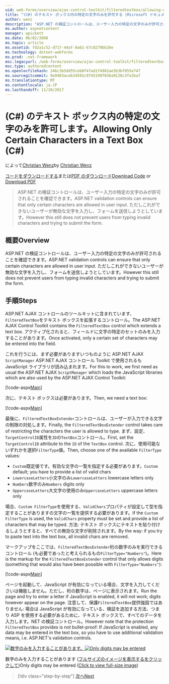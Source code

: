```yaml
---
uid: web-forms/overview/ajax-control-toolkit/filteredtextbox/allowing-only-certain-characters-in-a-text-box-cs
title: "(C#) のテキスト ボックス内の特定の文字のみを許可する |Microsoft ドキュメント"
author: wenz
description: "ASP.NET の検証コントロールは、ユーザー入力の特定の文字のみが許可されることを確認できます。 ただしこのまだでも、ユーザー入力が無効です."
ms.author: aspnetcontent
manager: wpickett
ms.date: 06/02/2008
ms.topic: article
ms.assetid: fd2a1c52-d717-44af-8a61-67c8279bb26e
ms.technology: dotnet-webforms
ms.prod: .net-framework
msc.legacyurl: /web-forms/overview/ajax-control-toolkit/filteredtextbox/allowing-only-certain-characters-in-a-text-box-cs
msc.type: authoredcontent
ms.openlocfilehash: 246c3b5dd55ceb0f47ad1f4982ae5b3bf855e747
ms.sourcegitcommit: 9a9483aceb34591c97451997036a9120c3fe2baf
ms.translationtype: MT
ms.contentlocale: ja-JP
ms.lasthandoff: 11/10/2017
---
```

<a name="allowing-only-certain-characters-in-a-text-box-c"></a><span data-ttu-id="b555f-104">(C#) のテキスト ボックス内の特定の文字のみを許可します。</span><span class="sxs-lookup"><span data-stu-id="b555f-104">Allowing Only Certain Characters in a Text Box (C#)</span></span>
====================
<span data-ttu-id="b555f-105">によって[Christian Wenz](https://github.com/wenz)</span><span class="sxs-lookup"><span data-stu-id="b555f-105">by [Christian Wenz](https://github.com/wenz)</span></span>

<span data-ttu-id="b555f-106">[コードをダウンロードする](http://download.microsoft.com/download/4/c/2/4c2def7a-0d23-4055-91f9-1f18504167d7/FilteredTextBox0.cs.zip)または[PDF のダウンロード](http://download.microsoft.com/download/b/6/a/b6ae89ee-df69-4c87-9bfb-ad1eb2b23373/filteredtextbox0CS.pdf)</span><span class="sxs-lookup"><span data-stu-id="b555f-106">[Download Code](http://download.microsoft.com/download/4/c/2/4c2def7a-0d23-4055-91f9-1f18504167d7/FilteredTextBox0.cs.zip) or [Download PDF](http://download.microsoft.com/download/b/6/a/b6ae89ee-df69-4c87-9bfb-ad1eb2b23373/filteredtextbox0CS.pdf)</span></span>

> <span data-ttu-id="b555f-107">ASP.NET の検証コントロールは、ユーザー入力の特定の文字のみが許可されることを確認できます。</span><span class="sxs-lookup"><span data-stu-id="b555f-107">ASP.NET validation controls can ensure that only certain characters are allowed in user input.</span></span> <span data-ttu-id="b555f-108">ただしこれができないユーザーが無効な文字を入力し、フォームを送信しようとしています。</span><span class="sxs-lookup"><span data-stu-id="b555f-108">However this still does not prevent users from typing invalid characters and trying to submit the form.</span></span>


## <a name="overview"></a><span data-ttu-id="b555f-109">概要</span><span class="sxs-lookup"><span data-stu-id="b555f-109">Overview</span></span>

<span data-ttu-id="b555f-110">ASP.NET の検証コントロールは、ユーザー入力の特定の文字のみが許可されることを確認できます。</span><span class="sxs-lookup"><span data-stu-id="b555f-110">ASP.NET validation controls can ensure that only certain characters are allowed in user input.</span></span> <span data-ttu-id="b555f-111">ただしこれができないユーザーが無効な文字を入力し、フォームを送信しようとしています。</span><span class="sxs-lookup"><span data-stu-id="b555f-111">However this still does not prevent users from typing invalid characters and trying to submit the form.</span></span>

## <a name="steps"></a><span data-ttu-id="b555f-112">手順</span><span class="sxs-lookup"><span data-stu-id="b555f-112">Steps</span></span>

<span data-ttu-id="b555f-113">ASP.NET AJAX コントロールのツールキットに含まれています、`FilteredTextBox`をテキスト ボックスを拡張するコントロール。</span><span class="sxs-lookup"><span data-stu-id="b555f-113">The ASP.NET AJAX Control Toolkit contains the `FilteredTextBox` control which extends a text box.</span></span> <span data-ttu-id="b555f-114">アクティブ化されると、フィールドに文字の特定のセットのみを入力することがあります。</span><span class="sxs-lookup"><span data-stu-id="b555f-114">Once activated, only a certain set of characters may be entered into the field.</span></span>

<span data-ttu-id="b555f-115">これを行うには、まず必要がありますいつものように ASP.NET AJAX `ScriptManager` ASP.NET AJAX コントロール Toolkit で使用されるも JavaScript ライブラリが読み込まれます。</span><span class="sxs-lookup"><span data-stu-id="b555f-115">For this to work, we first need as usual the ASP.NET AJAX `ScriptManager` which loads the JavaScript libraries which are also used by the ASP.NET AJAX Control Toolkit:</span></span>

[!code-aspx[Main](allowing-only-certain-characters-in-a-text-box-cs/samples/sample1.aspx)]

<span data-ttu-id="b555f-116">次に、テキスト ボックスは必要があります。</span><span class="sxs-lookup"><span data-stu-id="b555f-116">Then, we need a text box:</span></span>

[!code-aspx[Main](allowing-only-certain-characters-in-a-text-box-cs/samples/sample2.aspx)]

<span data-ttu-id="b555f-117">最後に、`FilteredTextBoxExtender`コントロールは、ユーザーが入力できる文字の制限の対処します。</span><span class="sxs-lookup"><span data-stu-id="b555f-117">Finally, the `FilteredTextBoxExtender` control takes care of restricting the characters the user is allowed to type.</span></span> <span data-ttu-id="b555f-118">まず、設定、`TargetControlID`属性を`ID`の`TextBox`コントロール。</span><span class="sxs-lookup"><span data-stu-id="b555f-118">First, set the `TargetControlID` attribute to the `ID` of the `TextBox` control.</span></span> <span data-ttu-id="b555f-119">次に、使用可能ないずれかを選択`FilterType`値。</span><span class="sxs-lookup"><span data-stu-id="b555f-119">Then, choose one of the available `FilterType` values:</span></span>

- <span data-ttu-id="b555f-120">`Custom`既定値です。有効な文字の一覧を指定する必要があります。</span><span class="sxs-lookup"><span data-stu-id="b555f-120">`Custom` default; you have to provide a list of valid chars</span></span>
- <span data-ttu-id="b555f-121">`LowercaseLetters`小文字のみ</span><span class="sxs-lookup"><span data-stu-id="b555f-121">`LowercaseLetters` lowercase letters only</span></span>
- <span data-ttu-id="b555f-122">`Numbers`数字のみ</span><span class="sxs-lookup"><span data-stu-id="b555f-122">`Numbers` digits only</span></span>
- <span data-ttu-id="b555f-123">`UppercaseLetters`大文字の使用のみ</span><span class="sxs-lookup"><span data-stu-id="b555f-123">`UppercaseLetters` uppercase letters only</span></span>

<span data-ttu-id="b555f-124">場合、`Custom FilterType`を使用する、`ValidChars`プロパティが設定して型を指定することがありますの文字の一覧を提供する必要があります。</span><span class="sxs-lookup"><span data-stu-id="b555f-124">If the `Custom FilterType` is used, the `ValidChars` property must be set and provide a list of characters that may be typed.</span></span> <span data-ttu-id="b555f-125">方法: テキスト ボックスにテキストを貼り付けるしようとすると、すべての無効な文字が削除されます。</span><span class="sxs-lookup"><span data-stu-id="b555f-125">By the way: if you try to paste text into the text box, all invalid chars are removed.</span></span>

<span data-ttu-id="b555f-126">マークアップをここでは、`FilteredTextBoxExtender`桁の数字のみを実行できるコントロール (も必要であったと考えられるもの`FilterType="Numbers"`)。</span><span class="sxs-lookup"><span data-stu-id="b555f-126">Here is the markup for the `FilteredTextBoxExtender` control that only allows digits (something that would also have been possible with `FilterType="Numbers"`):</span></span>

[!code-aspx[Main](allowing-only-certain-characters-in-a-text-box-cs/samples/sample3.aspx)]

<span data-ttu-id="b555f-127">ページを起動して、JavaScript が有効になっている場合、文字を入力してくださいは機能しません。ただし、桁の数字は、ページに表示されます。</span><span class="sxs-lookup"><span data-stu-id="b555f-127">Run the page and try to enter a letter if JavaScript is enabled, it will not work; digits however appear on the page.</span></span> <span data-ttu-id="b555f-128">注意して、保護`FilteredTextBox`提供強固ではありません: 場合は JavaScript が有効になっている、検証を追加する方法、つまり ASP を使用する必要があるために、テキスト ボックスで、すべてのデータを入力します。NET の検証コントロール。</span><span class="sxs-lookup"><span data-stu-id="b555f-128">However note that the protection `FilteredTextBox` provides is not bullet-proof: If JavaScript is enabled, any data may be entered in the text box, so you have to use additional validation means, i.e. ASP.NET's validation controls.</span></span>


<span data-ttu-id="b555f-129">[![数字のみを入力することがあります。](allowing-only-certain-characters-in-a-text-box-cs/_static/image2.png)](allowing-only-certain-characters-in-a-text-box-cs/_static/image1.png)</span><span class="sxs-lookup"><span data-stu-id="b555f-129">[![Only digits may be entered](allowing-only-certain-characters-in-a-text-box-cs/_static/image2.png)](allowing-only-certain-characters-in-a-text-box-cs/_static/image1.png)</span></span>

<span data-ttu-id="b555f-130">数字のみを入力することがあります ([フルサイズのイメージを表示するをクリックして](allowing-only-certain-characters-in-a-text-box-cs/_static/image3.png))</span><span class="sxs-lookup"><span data-stu-id="b555f-130">Only digits may be entered ([Click to view full-size image](allowing-only-certain-characters-in-a-text-box-cs/_static/image3.png))</span></span>

>[!div class="step-by-step"]
[<span data-ttu-id="b555f-131">次へ</span><span class="sxs-lookup"><span data-stu-id="b555f-131">Next</span></span>](allowing-only-certain-characters-in-a-text-box-vb.md)
